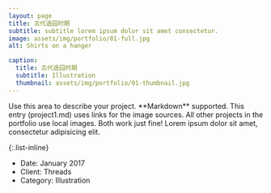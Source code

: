 ```yaml
---
layout: page
title: 古代造园时期
subtitle: subtitle lorem ipsum dolor sit amet consectetur.
image: assets/img/portfolio/01-full.jpg
alt: Shirts on a hanger

caption:
  title: 古代造园时期
  subtitle: Illustration
  thumbnail: assets/img/portfolio/01-thumbnail.jpg
---
```

<div text-align="left">
Use this area to describe your project. **Markdown** supported. This entry (project1.md) uses links for the image sources. All other projects in the portfolio use local images. Both work just fine! Lorem ipsum dolor sit amet, consectetur adipisicing elit. 
</div>

{:.list-inline}
- Date: January 2017
- Client: Threads
- Category: Illustration

